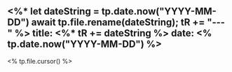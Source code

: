 <%*
  let dateString = tp.date.now("YYYY-MM-DD")
  await tp.file.rename(dateString);
  tR += "---"
%>
title: <%* tR += dateString %>
date: <% tp.date.now("YYYY-MM-DD") %>
---

<% tp.file.cursor() %>